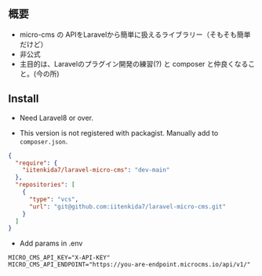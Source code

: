 ## 概要
* micro-cms の APIをLaravelから簡単に扱えるライブラリー（そもそも簡単だけど）
* 非公式
* 主目的は、Laravelのプラグイン開発の練習(?) と composer と仲良くなること。(今の所)

## Install

* Need Laravel8 or over.

* This version is not registered with packagist. Manually add to `composer.json`.

```composer.json
{
  "require": {
    "iitenkida7/laravel-micro-cms": "dev-main"
  },
  "repositories": [
    {
      "type": "vcs",
      "url": "git@github.com:iitenkida7/laravel-micro-cms.git"
    }
  ]
}
```

* Add params in .env

```.env
MICRO_CMS_API_KEY="X-API-KEY"
MICRO_CMS_API_ENDPOINT="https://you-are-endpoint.microcms.io/api/v1/"
```
